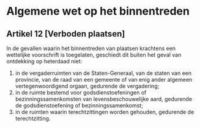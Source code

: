 # Algemene wet op het binnentreden
## Artikel 12 [Verboden plaatsen]
In de gevallen waarin het binnentreden van plaatsen krachtens een wettelijke voorschrift is toegelaten, geschiedt dit buiten het geval van ontdekking op heterdaad niet:
1. in de vergaderruimten van de Staten-Generaal, van de staten van een provincie, van de raad van een gemeente of van enig ander algemeen vertegenwoordigend orgaan, gedurende de vergadering;
2. in de ruimte bestemd voor godsdienstoefeningen of bezinningssamenkomsten van levensbeschouwelijke aard, gedurende de godsdienstoefening of bezinningssamenkomst;
3. in de ruimten waarin terechtzittingen worden gehouden, gedurende de terechtzitting.